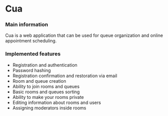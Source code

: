 # Cua #

### Main information ###

Cua is a web application that can be used for queue organization and online appointment scheduling.

### Implemented features ###

- Registration and authentication
- Password hashing
- Registration confirmation and restoration via email
- Room and queue creation
- Ability to join rooms and queues
- Basic rooms and queues sorting
- Ability to make your rooms private
- Editing information about rooms and users
- Assigning moderators inside rooms